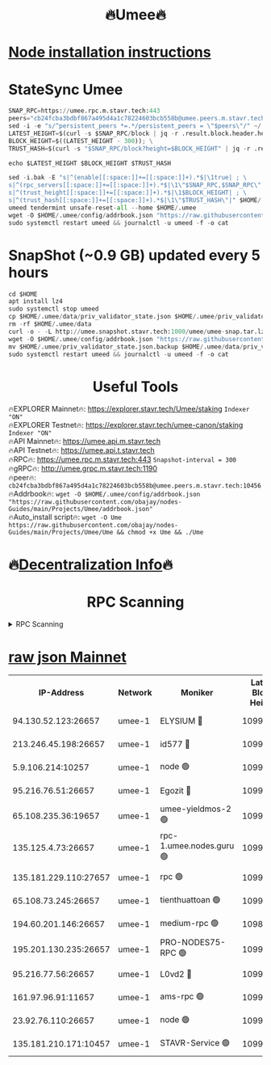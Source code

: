 <h1 align="center"> 🔥Umee🔥</h1>


[Node installation instructions](https://github.com/obajay/nodes-Guides/tree/main/Projects/Umee)
=
# StateSync Umee
```python
SNAP_RPC=https://umee.rpc.m.stavr.tech:443
peers="cb24fcba3bdbf867a495d4a1c78224603bcb558b@umee.peers.m.stavr.tech:10456"
sed -i -e "s/^persistent_peers *=.*/persistent_peers = \"$peers\"/" ~/.umee/config/config.toml
LATEST_HEIGHT=$(curl -s $SNAP_RPC/block | jq -r .result.block.header.height); \
BLOCK_HEIGHT=$((LATEST_HEIGHT - 300)); \
TRUST_HASH=$(curl -s "$SNAP_RPC/block?height=$BLOCK_HEIGHT" | jq -r .result.block_id.hash)

echo $LATEST_HEIGHT $BLOCK_HEIGHT $TRUST_HASH

sed -i.bak -E "s|^(enable[[:space:]]+=[[:space:]]+).*$|\1true| ; \
s|^(rpc_servers[[:space:]]+=[[:space:]]+).*$|\1\"$SNAP_RPC,$SNAP_RPC\"| ; \
s|^(trust_height[[:space:]]+=[[:space:]]+).*$|\1$BLOCK_HEIGHT| ; \
s|^(trust_hash[[:space:]]+=[[:space:]]+).*$|\1\"$TRUST_HASH\"|" $HOME/.umee/config/config.toml
umeed tendermint unsafe-reset-all --home $HOME/.umee
wget -O $HOME/.umee/config/addrbook.json "https://raw.githubusercontent.com/obajay/nodes-Guides/main/Projects/Umee/addrbook.json"
sudo systemctl restart umeed && journalctl -u umeed -f -o cat
```
# SnapShot (~0.9 GB) updated every 5 hours
```python
cd $HOME
apt install lz4
sudo systemctl stop umeed
cp $HOME/.umee/data/priv_validator_state.json $HOME/.umee/priv_validator_state.json.backup
rm -rf $HOME/.umee/data
curl -o - -L http://umee.snapshot.stavr.tech:1000/umee/umee-snap.tar.lz4 | lz4 -c -d - | tar -x -C $HOME/.umee --strip-components 2
wget -O $HOME/.umee/config/addrbook.json "https://raw.githubusercontent.com/obajay/nodes-Guides/main/Projects/Umee/addrbook.json"
mv $HOME/.umee/priv_validator_state.json.backup $HOME/.umee/data/priv_validator_state.json
sudo systemctl restart umeed && journalctl -u umeed -f -o cat
```
 <h1 align="center"> Useful Tools</h1>

🔥EXPLORER Mainnet🔥:      https://explorer.stavr.tech/Umee/staking             `Indexer "ON"` \
🔥EXPLORER Testnet🔥:        https://explorer.stavr.tech/umee-canon/staking      `Indexer "ON"` \
🔥API Mainnet🔥:                   https://umee.api.m.stavr.tech \
🔥API Testnet🔥:                     https://umee.api.t.stavr.tech \
🔥RPC🔥:                           https://umee.rpc.m.stavr.tech:443                     `Snapshot-interval = 300` \
🔥gRPC🔥:                              http://umee.grpc.m.stavr.tech:1190 \
🔥peer🔥:                     `cb24fcba3bdbf867a495d4a1c78224603bcb558b@umee.peers.m.stavr.tech:10456` \
🔥Addrbook🔥:    ```wget -O $HOME/.umee/config/addrbook.json "https://raw.githubusercontent.com/obajay/nodes-Guides/main/Projects/Umee/addrbook.json"``` \
🔥Auto_install script🔥: ```wget -O Ume https://raw.githubusercontent.com/obajay/nodes-Guides/main/Projects/Umee/Ume && chmod +x Ume && ./Ume```

🔥[Decentralization Info](https://github.com/obajay/StateSync-snapshots/tree/main/Projects/Umee/Decentralization)🔥
=

<h1 align="center"> RPC Scanning</h1>

<details>
<summary>RPC Scanning</summary>

<h2 align="center"> We scan nodes in real time every 4 hours. And we provide the final result of RPC endpoints.
We cannot influence the operation of these nodes in any way. </h2>


```python
If Voting Power is higher than 0 --> then the Node is a validator of the network and may be subject to attack and be a potential threat to the chain.
```
```python
We marked such validators with a red symbol
```

</details>

[raw json Mainnet](https://rpc-check.umeem.stavr.tech/umeem/rpc-umeem-result.json)
=



<table><tr><th>IP-Address</th><th>Network</th><th>Moniker</th><th>Latest Block Height</th><th>Earliest Block Height</th><th>Catching Up</th><th>Tx Index</th><th>Voting Power</th><th>Scan Time</th></tr><tr><td>94.130.52.123:26657</td><td>umee-1</td><td>ELYSIUM 🔴</td><td>10991137</td><td>3216011</td><td>False</td><td>on</td><td>23217736</td><td>2024-03-12T21:02:38.397043981UTC</td></tr><tr><td>213.246.45.198:26657</td><td>umee-1</td><td>id577 🔴</td><td>10991107</td><td>7100001</td><td>False</td><td>on</td><td>35124374</td><td>2024-03-12T20:59:42.179255492UTC</td></tr><tr><td>5.9.106.214:10257</td><td>umee-1</td><td>node 🟢</td><td>10991128</td><td>7942001</td><td>False</td><td>on</td><td>0</td><td>2024-03-12T21:01:49.964127919UTC</td></tr><tr><td>95.216.76.51:26657</td><td>umee-1</td><td>Egozit 🔴</td><td>10991137</td><td>8262001</td><td>False</td><td>off</td><td>38856552</td><td>2024-03-12T21:02:38.092604853UTC</td></tr><tr><td>65.108.235.36:19657</td><td>umee-1</td><td>umee-yieldmos-2 🟢</td><td>10991093</td><td>9575548</td><td>False</td><td>on</td><td>0</td><td>2024-03-12T20:58:20.324393215UTC</td></tr><tr><td>135.125.4.73:26657</td><td>umee-1</td><td>rpc-1.umee.nodes.guru 🟢</td><td>10991137</td><td>10691018</td><td>False</td><td>on</td><td>0</td><td>2024-03-12T21:02:38.652579026UTC</td></tr><tr><td>135.181.229.110:27657</td><td>umee-1</td><td>rpc 🟢</td><td>10991101</td><td>10754071</td><td>False</td><td>on</td><td>0</td><td>2024-03-12T20:59:09.060183512UTC</td></tr><tr><td>65.108.73.245:26657</td><td>umee-1</td><td>tienthuattoan 🟢</td><td>10991117</td><td>10787155</td><td>False</td><td>on</td><td>0</td><td>2024-03-12T21:00:43.268545417UTC</td></tr><tr><td>194.60.201.146:26657</td><td>umee-1</td><td>medium-rpc 🟢</td><td>10983695</td><td>10823243</td><td>False</td><td>on</td><td>0</td><td>2024-03-12T20:59:53.497436340UTC</td></tr><tr><td>195.201.130.235:26657</td><td>umee-1</td><td>PRO-NODES75-RPC 🟢</td><td>10991127</td><td>10891127</td><td>False</td><td>on</td><td>0</td><td>2024-03-12T21:01:41.563279740UTC</td></tr><tr><td>95.216.77.56:26657</td><td>umee-1</td><td>L0vd2 🔴</td><td>10991147</td><td>10891147</td><td>False</td><td>off</td><td>38598863</td><td>2024-03-12T21:03:37.346158948UTC</td></tr><tr><td>161.97.96.91:11657</td><td>umee-1</td><td>ams-rpc 🟢</td><td>10991147</td><td>10929930</td><td>False</td><td>on</td><td>0</td><td>2024-03-12T21:03:37.609782876UTC</td></tr><tr><td>23.92.76.110:26657</td><td>umee-1</td><td>node 🟢</td><td>10991158</td><td>10938001</td><td>False</td><td>on</td><td>0</td><td>2024-03-12T21:04:45.738436678UTC</td></tr><tr><td>135.181.210.171:10457</td><td>umee-1</td><td>STAVR-Service 🟢</td><td>10991140</td><td>10990001</td><td>False</td><td>on</td><td>0</td><td>2024-03-12T21:02:57.892878195UTC</td></tr></table>
